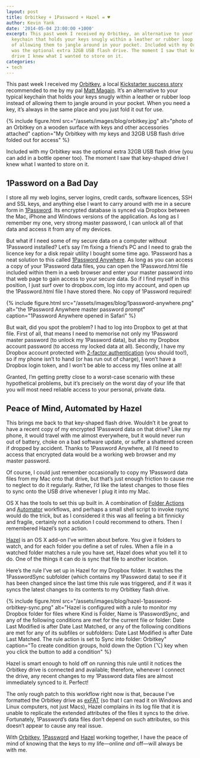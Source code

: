 ```yaml
---
layout: post
title: Orbitkey + 1Password + Hazel = ♥
author: Kevin Yank
date: '2014-05-04 23:00:00 +1000'
excerpt: This past week I received my Orbitkey, an alternative to your typical
  keychain that holds your keys snugly within a leather or rubber loop instead
  of allowing them to jangle around in your pocket. Included with my Orbitkey
  was the optional extra 32GB USB flash drive. The moment I saw that key-shaped
  drive I knew what I wanted to store on it.
categories:
- tech
---
```


This past week I received my [Orbitkey][orbitkey], a local [Kickstarter success story][orbitkeyks] recommended to me by my pal [Matt Magain][mattymcg]. It’s an alternative to your typical keychain that holds your keys snugly within a leather or rubber loop instead of allowing them to jangle around in your pocket. When you need a key, it’s always in the same place and you just fold it out for use.

{% include figure.html src="/assets/images/blog/orbitkey.jpg" alt="photo of an Orbitkey on a wooden surface with keys and other accessories attached" caption="My Orbitkey with my keys and 32GB USB flash drive folded out for access" %}

Included with my Orbitkey was the optional extra 32GB USB flash drive (you can add in a bottle opener too). The moment I saw that key-shaped drive I knew what I wanted to store on it.

## 1Password on a Bad Day

I store all my web logins, server logins, credit cards, software licences, SSH and SSL keys, and anything else I want to carry around with me in a secure form in [1Password][1password]. Its encrypted database is synced via Dropbox between the Mac, iPhone and Windows versions of the application. As long as I remember my one, very strong master password, I can unlock all of that data and access it from any of my devices.

But what if I need some of my secure data on a computer without 1Password installed? Let’s say I’m fixing a friend’s PC and I need to grab the licence key for a disk repair utility I bought some time ago. 1Password has a neat solution to this called [1Password Anywhere][1pwanywhere]. As long as you can access a copy of your 1Password data files, you can open the 1Password.html file included within them in a web browser and enter your master password into that web page to gain access to your secure data. So if I find myself in this position, I just surf over to dropbox.com, log into my account, and open up the 1Password.html file I have stored there. No copy of 1Password required!

{% include figure.html src="/assets/images/blog/1password-anywhere.png" alt="the 1Password Anywhere master password prompt" caption="1Password Anywhere opened in Safari" %}

But wait, did you spot the problem? I had to log into Dropbox to get at that file. First of all, that means I need to memorise not only my 1Password master password (to unlock my 1Password data), but also my Dropbox account password (to access my locked data at all). Secondly, I have my Dropbox account protected with [2-factor authentication][dropox2factorauth] (you should too!), so if my phone isn’t to hand (or has run out of charge), I won’t have a Dropbox login token, and I won’t be able to access my files online at all!

Granted, I’m getting pretty close to a worst-case scenario with these hypothetical problems, but it’s precisely on the worst day of your life that you will most need reliable access to your personal, private data.

## Peace of Mind, Automated by Hazel

This brings me back to that key-shaped flash drive. Wouldn’t it be great to have a recent copy of my encrypted 1Password data on that drive? Like my phone, it would travel with me almost everywhere, but it would never run out of battery, choke on a bad software update, or suffer a shattered screen if dropped by accident. Thanks to 1Password Anywhere, all I’d need to access that encrypted data would be a working web browser and my master password.

Of course, I could just remember occasionally to copy my 1Password data files from my Mac onto that drive, but that’s just enough friction to cause me to neglect to do it regularly. Rather, I’d like the latest changes to those files to sync onto the USB drive whenever I plug it into my Mac.

OS X has the tools to set this up built in. A combination of [Folder Actions][osxfolderactions] and [Automator][automator] workflows, and perhaps a small shell script to invoke rsync would do the trick, but as I considered it this was all feeling a bit finnicky and fragile, certainly not a solution I could recommend to others. Then I remembered Hazel’s sync action.

[Hazel][hazel] is an OS X add-on I’ve written about before. You give it folders to watch, and for each folder you define a set of rules. When a file in a watched folder matches a rule you have set, Hazel does what you tell it to do. One of the things it can do is sync that file to another location.

Here’s the rule I’ve set up in Hazel for my Dropbox folder. It watches the 1PasswordSync subfolder (which contains my 1Password data) to see if it has been changed since the last time this rule was triggered, and if it was it syncs the latest changes to its contents to my Orbitkey flash drive.

{% include figure.html src="/assets/images/blog/hazel-1password-orbitkey-sync.png" alt="Hazel is configured with a rule to monitor my Dropbox folder for files where Kind is Folder, Name is 1PasswordSync, and any of the following conditions are met for the current file or folder: Date Last Modified is after Date Last Matched, or any of the following conditions are met for any of its subfiles or subfolders: Date Last Modified is after Date Last Matched. The rule action is set to Sync into folder: Orbitkey" caption="To create condition groups, hold down the Option (⌥) key when you click the button to add a condition" %}

Hazel is smart enough to hold off on running this rule until it notices the Orbitkey drive is connected and available; therefore, whenever I connect the drive, any recent changes to my 1Password data files are almost immediately synced to it. Perfect!

The only rough patch to this workflow right now is that, because I’ve formatted the Orbitkey drive as [exFAT][exFAT] (so that I can read it on Windows and Linux computers, not just Macs), Hazel complains in its log file that it is unable to replicate the extended attributes of the files it syncs to the drive. Fortunately, 1Password’s data files don’t depend on such attributes, so this doesn’t appear to cause any real issue.

With [Orbitkey][orbitkey], [1Password][1password] and [Hazel][hazel] working together, I have the peace of mind of knowing that the keys to my life—online _and_ off—will always be with me.

[1password]: https://agilebits.com/onepassword
[1pwanywhere]: http://help.agilebits.com/1Password3/1passwordanywhere.html
[automator]: http://www.macosxautomation.com/automator/index.html
[dropox2factorauth]: https://www.dropbox.com/help/363/en
[exFAT]: http://en.wikipedia.org/wiki/ExFAT
[hazel]: http://www.noodlesoft.com/hazel.php
[mattymcg]: http://about.me/mattymcg
[orbitkey]: http://www.orbitkey.com
[orbitkeyks]: https://www.kickstarter.com/projects/1912797983/orbitkey-love-your-keys
[osxfolderactions]: https://developer.apple.com/library/mac/documentation/applescript/conceptual/applescriptlangguide/reference/ASLR_folder_actions.html
